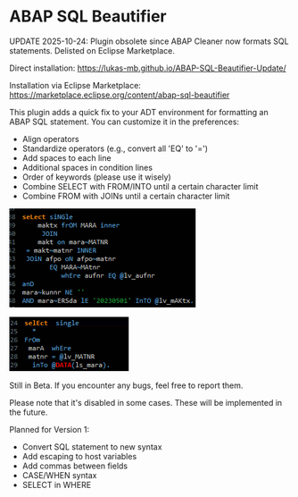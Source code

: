 # ABAP SQL Beautifier
 
UPDATE 2025-10-24: Plugin obsolete since ABAP Cleaner now formats SQL statements. Delisted on Eclipse Marketplace.

Direct installation: 
https://lukas-mb.github.io/ABAP-SQL-Beautifier-Update/

Installation via Eclipse Marketplace:
https://marketplace.eclipse.org/content/abap-sql-beautifier


 This plugin adds a quick fix to your ADT environment for formatting an ABAP SQL statement. You can customize it in the preferences:
- Align operators
- Standardize operators (e.g., convert all 'EQ' to '=')
- Add spaces to each line
- Additional spaces in condition lines
- Order of keywords (please use it wisely)
- Combine SELECT with FROM/INTO until a certain character limit
- Combine FROM with JOINs until a certain character limit


![example1](example1.gif)

![example2](example2.gif)

Still in Beta. If you encounter any bugs, feel free to report them.

Please note that it's disabled in some cases. These will be implemented in the future. 

Planned for Version 1:
- Convert SQL statement to new syntax
- Add escaping to host variables
- Add commas between fields
- CASE/WHEN syntax
- SELECT in WHERE




